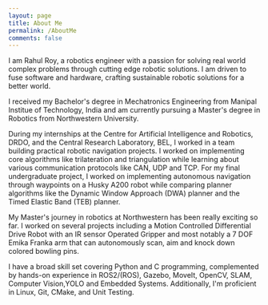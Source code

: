 ```yaml
---
layout: page
title: About Me
permalink: /AboutMe
comments: false
---
```


<div class="row justify-content-between">
<div class="col-md-8 pr-5">

<p>I am Rahul Roy, a robotics engineer with a passion for solving real world complex problems through cutting edge robotic solutions. I am driven to fuse software and hardware, crafting sustainable robotic solutions for a better world.</p>

<p>I received my Bachelor's degree in Mechatronics Engineering from Manipal Institue of Technology, India and am currently pursuing a Master's degree in Robotics from Northwestern University. </p>

<p>During my internships at the Centre for Artificial Intelligence and Robotics, DRDO, and the Central Research Laboratory, BEL, I worked in a team building practical robotic navigation projects. I worked on implementing core algorithms like trilateration and triangulation while learning about various communication protocols like CAN, UDP and TCP.
For my final undergraduate project, I worked on implementing autonomous navigation through waypoints on a Husky A200 robot while comparing planner algorithms like the Dynamic Window Approach (DWA) planner and the Timed Elastic Band (TEB) planner.</p>

<p>My Master's journey in robotics at Northwestern has been really exciting so far. I worked on several projects including a Motion Controlled Differential Drive Robot with an IR sensor Operated Gripper and most notably a 7 DOF Emika Franka arm that can autonomously scan, aim and knock down colored bowling pins.</p>

<p>I have a broad skill set covering Python and C programming, complemented by hands-on experience in ROS2/(ROS), Gazebo, MoveIt, OpenCV, SLAM, Computer Vision,YOLO and Embedded Systems. Additionally, I'm proficient in Linux, Git, CMake, and Unit Testing. </p>

<!-- <p class="mb-5"><img class="shadow-lg" src="{{site.baseurl}}/assets/images/mediumish-jekyll-template.png" alt="jekyll template mediumish" /></p> -->

</div>
</div>
